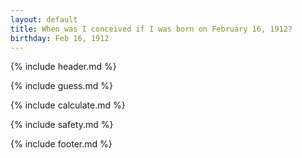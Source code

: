 ```yaml
---
layout: default
title: When was I conceived if I was born on February 16, 1912?
birthday: Feb 16, 1912
---
```


{% include header.md %}

{% include guess.md %}

{% include calculate.md %}

{% include safety.md %}

{% include footer.md %}



